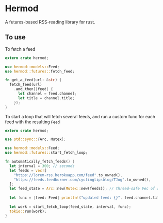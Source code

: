 # Hermod
A futures-based RSS-reading library for rust.

## To use

To fetch a feed

```rust
extern crate hermod;

use hermod::models::Feed;
use hermod::futures::fetch_feed;

fn get_a_feed(url: &str) {
  fetch_feed(url)
    .and_then(|feed| {
      let channel = feed.channel;
      let title = channel.title;
    });
}
```

To start a loop that will fetch several feeds, and run a custom func for each feed with the resulting `Feed`

```rust
extern crate hermod;

use std::sync::{Arc, Mutex};

use hermod::models::Feed;
use hermod::futures::start_fetch_loop;

fn automatically_fetch_feeds() {
  let interval = 300; // seconds
  let feeds = vec![
    "https://lorem-rss.herokuapp.com/feed".to_owned(),
    "https://feeds.feedburner.com/cyclingtipsblog/TJog".to_owned(),
  ];
  let feed_state = Arc::new(Mutex::new(feeds)); // thread-safe Vec of strings
  
  let func = |feed: Feed| println!("updated feed: {}", feed.channel.title); // func to run for each updated feed
  
  let work = start_fetch_loop(feed_state, interval, func);
  tokio::run(work);
}
```
